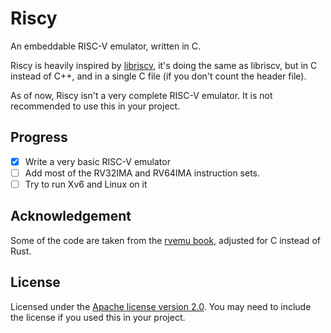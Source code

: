 # Riscy
An embeddable RISC-V emulator, written in C.

Riscy is heavily inspired by [libriscv](https://github.com/fwsGonzo/libriscv), it's doing the same as libriscv, but in C instead of C++, and in a single C file (if you don't count the header file).

As of now, Riscy isn't a very complete RISC-V emulator. It is not recommended to use this in your project.

## Progress
- [X] Write a very basic RISC-V emulator
- [ ] Add most of the RV32IMA and RV64IMA instruction sets.
- [ ] Try to run Xv6 and Linux on it

## Acknowledgement
Some of the code are taken from the [rvemu book](https://book.rvemu.app), adjusted for C instead of Rust.

## License
Licensed under the [Apache license version 2.0](http://www.apache.org/licenses/LICENSE-2.0). You may need to include the license if you used this in your project.
